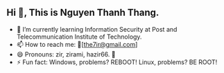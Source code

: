 ## Hi 👋, This is Nguyen Thanh Thang.
* 🌱 I’m currently learning Information Security at Post and Telecommunication Institute of Technology.
* 📫 How to reach me: 📧[the7ir@gmail.com]
* 😄 Pronouns: zir, zirami, hazir66. 💝
* ⚡ Fun fact: Windows, problems? REBOOT! Linux, problems? BE ROOT!

<!---
the7ir/the7ir is a ✨ special ✨ repository because its `README.md` (this file) appears on your GitHub profile.
You can click the Preview link to take a look at your changes.
--->
